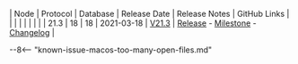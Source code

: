 | Node | Protocol | Database | Release Date | Release Notes | GitHub Links | 
|      |          |          |              | 				|			   |
| 21.3 | 18       | 18       | 2021-03-18   | [V21.3](../releases/release-v21-3.md) | [Release](https://github.com/nanocurrency/nano-node/releases/tag/V21.3) - [Milestone](https://github.com/nanocurrency/nano-node/milestone/23) - [Changelog](https://github.com/nanocurrency/nano-node/compare/51600739a828d9d43cbefd077bb9f2fde460f1fb...V21.3) | 

--8<-- "known-issue-macos-too-many-open-files.md"